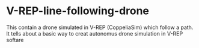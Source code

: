 # V-REP-line-following-drone
This contain a drone simulated in V-REP (CoppeliaSim) which follow a path. 
It tells about a basic way to creat autonomus drone simulation in V-REP softare

